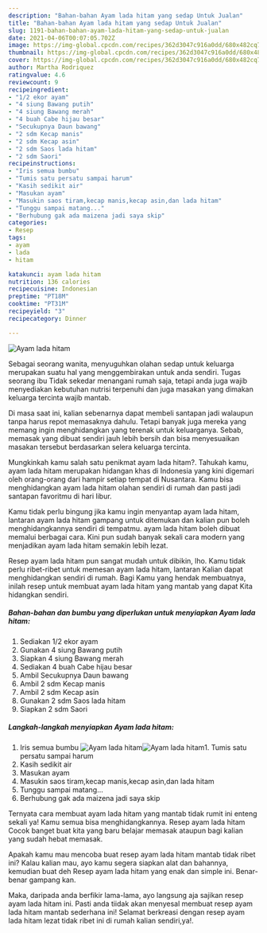 ```yaml
---
description: "Bahan-bahan Ayam lada hitam yang sedap Untuk Jualan"
title: "Bahan-bahan Ayam lada hitam yang sedap Untuk Jualan"
slug: 1191-bahan-bahan-ayam-lada-hitam-yang-sedap-untuk-jualan
date: 2021-04-06T00:07:05.702Z
image: https://img-global.cpcdn.com/recipes/362d3047c916a0dd/680x482cq70/ayam-lada-hitam-foto-resep-utama.jpg
thumbnail: https://img-global.cpcdn.com/recipes/362d3047c916a0dd/680x482cq70/ayam-lada-hitam-foto-resep-utama.jpg
cover: https://img-global.cpcdn.com/recipes/362d3047c916a0dd/680x482cq70/ayam-lada-hitam-foto-resep-utama.jpg
author: Martha Rodriquez
ratingvalue: 4.6
reviewcount: 9
recipeingredient:
- "1/2 ekor ayam"
- "4 siung Bawang putih"
- "4 siung Bawang merah"
- "4 buah Cabe hijau besar"
- "Secukupnya Daun bawang"
- "2 sdm Kecap manis"
- "2 sdm Kecap asin"
- "2 sdm Saos lada hitam"
- "2 sdm Saori"
recipeinstructions:
- "Iris semua bumbu"
- "Tumis satu persatu sampai harum"
- "Kasih sedikit air"
- "Masukan ayam"
- "Masukin saos tiram,kecap manis,kecap asin,dan lada hitam"
- "Tunggu sampai matang..."
- "Berhubung gak ada maizena jadi saya skip"
categories:
- Resep
tags:
- ayam
- lada
- hitam

katakunci: ayam lada hitam 
nutrition: 136 calories
recipecuisine: Indonesian
preptime: "PT18M"
cooktime: "PT31M"
recipeyield: "3"
recipecategory: Dinner

---
```



![Ayam lada hitam](https://img-global.cpcdn.com/recipes/362d3047c916a0dd/680x482cq70/ayam-lada-hitam-foto-resep-utama.jpg)

Sebagai seorang wanita, menyuguhkan olahan sedap untuk keluarga merupakan suatu hal yang menggembirakan untuk anda sendiri. Tugas seorang ibu Tidak sekedar menangani rumah saja, tetapi anda juga wajib menyediakan kebutuhan nutrisi terpenuhi dan juga masakan yang dimakan keluarga tercinta wajib mantab.

Di masa  saat ini, kalian sebenarnya dapat membeli santapan jadi walaupun tanpa harus repot memasaknya dahulu. Tetapi banyak juga mereka yang memang ingin menghidangkan yang terenak untuk keluarganya. Sebab, memasak yang dibuat sendiri jauh lebih bersih dan bisa menyesuaikan masakan tersebut berdasarkan selera keluarga tercinta. 



Mungkinkah kamu salah satu penikmat ayam lada hitam?. Tahukah kamu, ayam lada hitam merupakan hidangan khas di Indonesia yang kini digemari oleh orang-orang dari hampir setiap tempat di Nusantara. Kamu bisa menghidangkan ayam lada hitam olahan sendiri di rumah dan pasti jadi santapan favoritmu di hari libur.

Kamu tidak perlu bingung jika kamu ingin menyantap ayam lada hitam, lantaran ayam lada hitam gampang untuk ditemukan dan kalian pun boleh menghidangkannya sendiri di tempatmu. ayam lada hitam boleh dibuat memalui berbagai cara. Kini pun sudah banyak sekali cara modern yang menjadikan ayam lada hitam semakin lebih lezat.

Resep ayam lada hitam pun sangat mudah untuk dibikin, lho. Kamu tidak perlu ribet-ribet untuk memesan ayam lada hitam, lantaran Kalian dapat menghidangkan sendiri di rumah. Bagi Kamu yang hendak membuatnya, inilah resep untuk membuat ayam lada hitam yang mantab yang dapat Kita hidangkan sendiri.

<!--inarticleads1-->

##### Bahan-bahan dan bumbu yang diperlukan untuk menyiapkan Ayam lada hitam:

1. Sediakan 1/2 ekor ayam
1. Gunakan 4 siung Bawang putih
1. Siapkan 4 siung Bawang merah
1. Sediakan 4 buah Cabe hijau besar
1. Ambil Secukupnya Daun bawang
1. Ambil 2 sdm Kecap manis
1. Ambil 2 sdm Kecap asin
1. Gunakan 2 sdm Saos lada hitam
1. Siapkan 2 sdm Saori




<!--inarticleads2-->

##### Langkah-langkah menyiapkan Ayam lada hitam:

1. Iris semua bumbu
<img src="https://img-global.cpcdn.com/steps/20a9ecc96db54911/160x128cq70/ayam-lada-hitam-langkah-memasak-1-foto.jpg" alt="Ayam lada hitam"><img src="https://img-global.cpcdn.com/steps/56998500ead83ba5/160x128cq70/ayam-lada-hitam-langkah-memasak-1-foto.jpg" alt="Ayam lada hitam">1. Tumis satu persatu sampai harum
1. Kasih sedikit air
1. Masukan ayam
1. Masukin saos tiram,kecap manis,kecap asin,dan lada hitam
1. Tunggu sampai matang...
1. Berhubung gak ada maizena jadi saya skip




Ternyata cara membuat ayam lada hitam yang mantab tidak rumit ini enteng sekali ya! Kamu semua bisa menghidangkannya. Resep ayam lada hitam Cocok banget buat kita yang baru belajar memasak ataupun bagi kalian yang sudah hebat memasak.

Apakah kamu mau mencoba buat resep ayam lada hitam mantab tidak ribet ini? Kalau kalian mau, ayo kamu segera siapkan alat dan bahannya, kemudian buat deh Resep ayam lada hitam yang enak dan simple ini. Benar-benar gampang kan. 

Maka, daripada anda berfikir lama-lama, ayo langsung aja sajikan resep ayam lada hitam ini. Pasti anda tiidak akan menyesal membuat resep ayam lada hitam mantab sederhana ini! Selamat berkreasi dengan resep ayam lada hitam lezat tidak ribet ini di rumah kalian sendiri,ya!.

